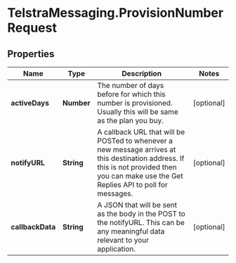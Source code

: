 # TelstraMessaging.ProvisionNumberRequest

## Properties
Name | Type | Description | Notes
------------ | ------------- | ------------- | -------------
**activeDays** | **Number** | The number of days before for which this number is provisioned. Usually this will be same as the plan you buy. | [optional] 
**notifyURL** | **String** | A callback URL that will be POSTed to whenever a new message arrives at this destination address. If this is not provided then you can make use the Get Replies API to poll for messages. | [optional] 
**callbackData** | **String** | A JSON that will be sent as the body in the POST to the notifyURL. This can be any meaningful data relevant to your application. | [optional] 


